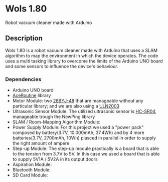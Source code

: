 # Wols 1.80
Robot vacuum cleaner made with Arduino
##  Description
Wols 1.80 is a robot vacuum cleaner made with Arduino that uses a SLAM algorithm to map the environment in which the device operates.
The code uses a multi tasking library to overcome the limits of the Arduino UNO board and some sensors to influence the device's behaviour.

### Dependencies
* Arduino UNO board
* [AceRoutine](https://github.com/bxparks/AceRoutine) library
* Motor Module: two [28BYJ-48](https://www.mouser.com/datasheet/2/758/stepd-01-data-sheet-1143075.pdf) that are manageable without any particular library; and we are also using a [ULN2003](https://www.hadex.cz/spec/m513.pdf)
* Ultrasonic Sensor Module: The utilized ultrasonic sensor is [HC-SR04](https://cdn.sparkfun.com/datasheets/Sensors/Proximity/HCSR04.pdf), manageable trough the NewPing library
* SLAM / Room-Mapping Algorithm Module:
* Power Supply Module: For this project we used a "power pack" composed by battery(3.7V, 10.000mAh, 37.4Wh) and by 4 more batteries(3.7V, 2700mAh, 10Wh) plasced in parallel in order to supply the right amount of ampere
* Step-up Module: The step-up module practically is a board that is able to the tension from 3.7V to 5V. In this case we used a board that is able to supply 5V1A / 5V2A in its output doors
* Aspiration Module:
* Bluetooth Module:
* SD Card Module:
 

